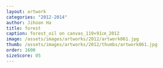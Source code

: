 ```yaml
---
layout: artwork
categories: "2012-2014"
author: Jihoon Ha
title: forest
caption: forest_oil on canvas_119×91㎝_2012
image: /assets/images/artworks/2012/artwork061.jpg
thumb: /assets/images/artworks/2012/thumbs/artwork061.jpg
order: 1600
sizeScore: 05
---
```

